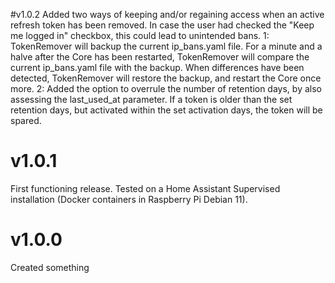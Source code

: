 #v1.0.2
Added two ways of keeping and/or regaining access when an active refresh token has been removed. In case the user had checked the "Keep me logged in" checkbox, this could lead to unintended bans.
1: TokenRemover will backup the current ip_bans.yaml file. For a minute and a halve after the Core has been restarted, TokenRemover will compare the current ip_bans.yaml file with the backup. When differences have been detected, TokenRemover will restore the backup, and restart the Core once more.
2: Added the option to overrule the number of retention days, by also assessing the last_used_at parameter. If a token is older than the set retention days, but activated within the set activation days, the token will be spared.

# v1.0.1
First functioning release. Tested on a Home Assistant Supervised installation (Docker containers in Raspberry Pi Debian 11).

# v1.0.0
Created something
